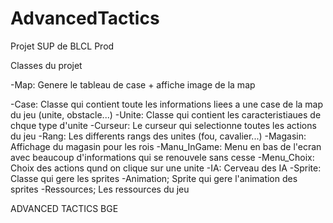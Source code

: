 AdvancedTactics
===============

Projet SUP de BLCL Prod

Classes du projet

-Map: Genere le tableau de case + affiche image de la map

-Case: Classe qui contient toute les informations liees a une case de la map du jeu (unite, obstacle...)
-Unite: Classe qui contient les caracteristiaues de chque type d'unite
-Curseur: Le curseur qui selectionne toutes les actions du jeu
-Rang: Les differents rangs des unites (fou, cavalier...)
-Magasin: Affichage du magasin pour les rois
-Manu_InGame: Menu en bas de l'ecran avec beaucoup d'informations qui se renouvele sans cesse
-Menu_Choix: Choix des actions qund on clique sur une unite
-IA: Cerveau des IA
-Sprite: Classe qui gere les sprites
-Animation; Sprite qui gere l'animation des sprites
-Ressources; Les ressources du jeu


ADVANCED TACTICS BGE
